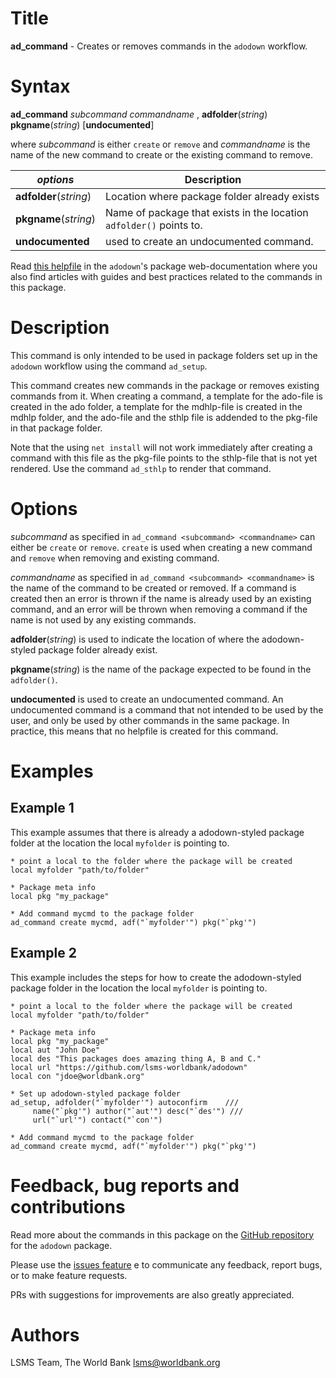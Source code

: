 # Title

__ad_command__ - Creates or removes commands in the `adodown` workflow.

# Syntax

__ad_command__ _subcommand_ _commandname_ , __**adf**older__(_string_) __**pkg**name__(_string_) [__**undoc**umented__]

where _subcommand_ is either `create` or `remove` and _commandname_ is the name of the new command to create or the existing command to remove.

| _options_ | Description |
|------------------|-------------|
| __**adf**older__(_string_) | Location where package folder already exists |
| __**pkg**name__(_string_) | Name of package that exists in the location `adfolder()` points to. |
| __**undoc**umented__ | used to create an undocumented command.

Read [this helpfile](https://lsms-worldbank.github.io/adodown/reference/ad_command.html) in the `adodown`'s package web-documentation where you also find articles with guides and best practices related to the commands in this package.

# Description

This command is only intended to be used in package folders set up in the `adodown` workflow using the command `ad_setup`.

This command creates new commands in the package or removes existing commands from it. When creating a command, a template for the ado-file is created in the ado folder, a template for the mdhlp-file is created in the mdhlp folder,
and the ado-file and the sthlp file is addended to the pkg-file in that package folder.

Note that the using `net install` will not work immediately after creating a command with this file as the pkg-file points to the sthlp-file that is not yet rendered. Use the command `ad_sthlp` to render that command.

# Options

_subcommand_ as specified in `ad_command <subcommand> <commandname>` can either be `create` or `remove`. `create` is used when creating a new command and `remove` when removing and existing command.

_commandname_ as specified in `ad_command <subcommand> <commandname>` is the name of the command to be created or removed. If a command is created then an error is thrown if the name is already used by an existing command, and an error will be thrown when removing a command if the name is not used by any existing commands.

__**adf**older__(_string_) is used to indicate the location of where the adodown-styled package folder already exist.

__**pkg**name__(_string_) is the name of the package expected to be found in the `adfolder()`.

__**undoc**umented__  is used to create an undocumented command.
An undocumented command is a command that not intended to be used by the user,
and only be used by other commands in the same package.
In practice, this means that no helpfile is created for this command.

# Examples

## Example 1

This example assumes that there is already a adodown-styled package folder at the location the local `myfolder` is pointing to.

```
* point a local to the folder where the package will be created
local myfolder "path/to/folder"

* Package meta info
local pkg "my_package"

* Add command mycmd to the package folder
ad_command create mycmd, adf("`myfolder'") pkg("`pkg'")
```


## Example 2

This example includes the steps for how to create the adodown-styled package folder in the location the local `myfolder` is pointing to.

```
* point a local to the folder where the package will be created
local myfolder "path/to/folder"

* Package meta info
local pkg "my_package"
local aut "John Doe"
local des "This packages does amazing thing A, B and C."
local url "https://github.com/lsms-worldbank/adodown"
local con "jdoe@worldbank.org"

* Set up adodown-styled package folder
ad_setup, adfolder("`myfolder'") autoconfirm    ///
     name("`pkg'") author("`aut'") desc("`des'") ///
     url("`url'") contact("`con'")

* Add command mycmd to the package folder
ad_command create mycmd, adf("`myfolder'") pkg("`pkg'")
```

# Feedback, bug reports and contributions

Read more about the commands in this package on the [GitHub repository](https://github.com/lsms-worldbank/adodown) for the `adodown` package.

Please use the [issues feature](https://github.com/lsms-worldbank/adodown/issues) e to communicate any feedback, report bugs, or to make feature requests.

PRs with suggestions for improvements are also greatly appreciated.

# Authors

LSMS Team, The World Bank lsms@worldbank.org
